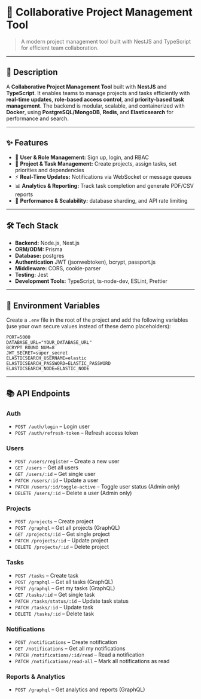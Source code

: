 # 🚀 Collaborative Project Management Tool

> A modern project management tool built with NestJS and TypeScript for efficient team collaboration.

---

## 📝 Description

A **Collaborative Project Management Tool** built with **NestJS** and **TypeScript**. It enables teams to manage projects and tasks efficiently with **real-time updates**, **role-based access control**, and **priority-based task management**. The backend is modular, scalable, and containerized with **Docker**, using **PostgreSQL/MongoDB**, **Redis**, and **Elasticsearch** for performance and search.

---

## ✨ Features

- 👤 **User & Role Management:** Sign up, login, and RBAC
- 📁 **Project & Task Management:** Create projects, assign tasks, set priorities and dependencies
- ⚡ **Real-Time Updates:** Notifications via WebSocket or message queues
- 📊 **Analytics & Reporting:** Track task completion and generate PDF/CSV reports
- 🚀 **Performance & Scalability:** database sharding, and API rate limiting

---

## 🛠 Tech Stack

- **Backend:** Node.js, Nest.js
- **ORM/ODM:** Prisma
- **Database:** postgres
- **Authentication** JWT (jsonwebtoken), bcrypt, passport.js
- **Middleware:** CORS, cookie-parser
- **Testing:** Jest
- **Development Tools:** TypeScript, ts-node-dev, ESLint, Prettier

---

## 🔑 Environment Variables

Create a `.env` file in the root of the project and add the following variables (use your own secure values instead of these demo placeholders):

```env
PORT=5000
DATABASE_URL="YOUR_DATABASE_URL"
BCRYPT_ROUND_NUM=8
JWT_SECRET=super_secret
ELASTICSEARCH_USERNAME=elastic
ELASTICSEARCH_PASSWORD=ELASTIC_PASSWORD
ELASTICSEARCH_NODE=ELASTIC_NODE
```

---

## 📚 API Endpoints

### Auth

- `POST /auth/login` – Login user
- `POST /auth/refresh-token` – Refresh access token

### Users

- `POST /users/register` – Create a new user
- `GET /users` – Get all users
- `GET /users/:id` – Get single user
- `PATCH /users/:id` – Update a user
- `PATCH /users/:id/toggle-active` – Toggle user status (Admin only)
- `DELETE /users/:id` – Delete a user (Admin only)

### Projects

- `POST /projects` – Create project
- `POST /graphql` – Get all projects (GraphQL)
- `GET /projects/:id` – Get single project
- `PATCH /projects/:id` – Update project
- `DELETE /projects/:id` – Delete project

### Tasks

- `POST /tasks` – Create task
- `POST /graphql` – Get all tasks (GraphQL)
- `POST /graphql` – Get my tasks (GraphQL)
- `GET /tasks/:id` – Get single task
- `PATCH /tasks/status/:id` – Update task status
- `PATCH /tasks/:id` – Update task
- `DELETE /tasks/:id` – Delete task

### Notifications

- `POST /notifications` – Create notification
- `GET /notifications` – Get all my notifications
- `PATCH /notifications/:id/read` – Read a notification
- `PATCH /notifications/read-all` – Mark all notifications as read

### Reports & Analytics

- `POST /graphql` – Get analytics and reports (GraphQL)
